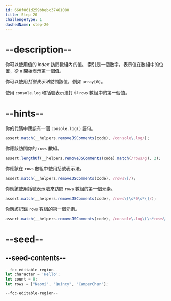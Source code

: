 ```yaml
---
id: 660f061d259bbebc37461080
title: Step 20
challengeType: 1
dashedName: step-20
---
```


# --description--

你可以使用值的 <dfn>index</dfn> 訪問數組內的值。 索引是一個數字，表示值在數組中的位置，從 `0` 開始表示第一個值。

你可以使用<dfn>括號表示法</dfn>訪問該值，例如 `array[0]`。

使用 `console.log` 和括號表示法打印 `rows` 數組中的第一個值。

# --hints--

你的代碼中應該有一個 `console.log()` 語句。

```js
assert.match(__helpers.removeJSComments(code), /console\.log/);
```

你應該訪問你的 `rows` 數組。

```js
assert.lengthOf(__helpers.removeJSComments(code).match(/rows/g), 2);
```

你應該在 `rows` 數組中使用括號表示法。

```js
assert.match(__helpers.removeJSComments(code), /rows\[/);
```

你應該使用括號表示法來訪問 `rows` 數組的第一個元素。

```js
assert.match(__helpers.removeJSComments(code), /rows\[\s*0\s*\]/);
```

你應該記錄 `rows` 數組的第一個元素。

```js
assert.match(__helpers.removeJSComments(code), /console\.log\(\s*rows\[\s*0\s*]\s*\);?/);
```

# --seed--

## --seed-contents--

```js
--fcc-editable-region--
let character = 'Hello';
let count = 8;
let rows = ["Naomi", "Quincy", "CamperChan"];

--fcc-editable-region--
```
